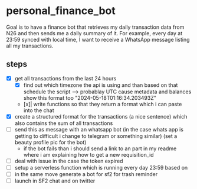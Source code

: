 # personal_finance_bot

Goal is to have a finance bot that retrieves my daily transaction data from N26 and then sends me a daily summary of it. For example, every day at 23:59 synced with local time, I want to receive a WhatsApp message listing all my transactions.

## steps

- [x] get all transactions from the last 24 hours
    - [x] find out which timezone the api is using and than based on that schedule the script --> probablay UTC cause metadata and balances show this format too "2024-05-18T01:16:34.203493Z"
    - [x]| write functions so that they return a format which i can paste into the chat
- [x] create a structured format for the transactions (a nice sentence) which also contains the sum of all transactions
- [ ] send this as message with an whatsapp bot (in the case whats app is getting to difficult i change to telegram or something similar) (set a beauty profile pic for the bot)
    - if the bot fails than i should send a link to an part in my readme where i am explaining how to get a new requisition_id
- [ ] deal with issue in the case the token expired
- [ ] setup a serverless function which is running every day 23:59 based on 
- [ ] in the same move generate a bot for sf2 for trash reminder
- [ ] launch in SF2 chat and on twitter